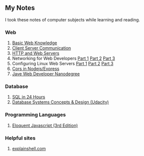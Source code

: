 ## My Notes

I took these notes of computer subjects while learning and reading.

### Web
1. [Basic Web Knowledge](./basic/basic-web-knowlege.md)
2. [Client Server Communication](./basic/Client-Server-Communnication.md)
3. [HTTP and Web Servers](./basic/HTTP-and-Web-Servers.md)
4. Networking for Web Developers [Part 1](./basic/Networking-for-Web-Developer-Part1.md) [Part 2](./basic/Networking-for-Web-Developer-Part2.md) [Part 3](./basic/Networking-for-Web-Developer-Part3.md)
5. Configuring Linux Web Servers [Part 1](./basic/Configuring-Linux-Web-Servers-part1.md) [Part 2](./basic/Configuring-Linux-Web-Servers-part2.md) [Part 3](./basic/Configuring-Linux-Web-Servers-part3.md)
6. [Cors in Nodejs/Express](./basic/Cors-in-Express.md)
7. [Jave Web Developer Nanodegree](./java-web/readme.md)
### Database

1. [SQL in 24 Hours](https://docs.google.com/document/d/1IlxwsAVQSm3hUI7OtbXHhPY0Y0Abot94-N7g32kpJtc/edit?usp=sharing)
2. [Database Systems Concepts & Design (Udacity)](https://docs.google.com/document/d/1ova5842pa6AbyCJpEIKeeTi9QXkImOGeoPY6J6ZsUCs/edit?usp=sharing)

### Programming Languages
1. [Eloquent Javascript (3rd Edition)](https://docs.google.com/document/d/1ZU5A8xfihScfoau0FNzTwyubJY_BC38fkhAYDrjrf8o/edit?usp=sharing)

### Helpful sites
1. [explainshell.com](https://explainshell.com/)